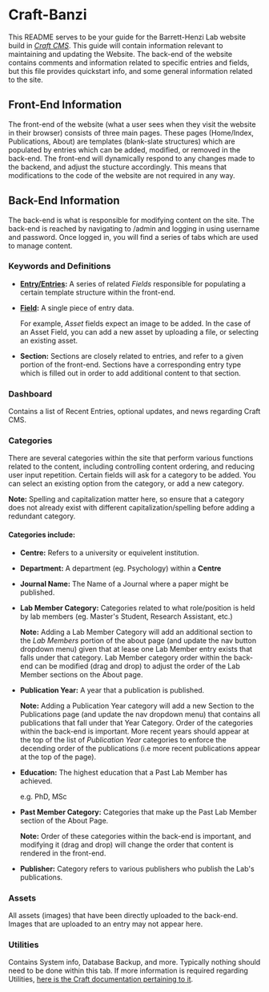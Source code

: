 # Craft-Banzi

This README serves to be your guide for the Barrett-Henzi Lab website build in *[Craft CMS](https://craftcms.com/)*. This guide will contain information relevant to maintaining and updating the Website. The back-end of the website contains comments and information related to specific entries and fields, but this file provides quickstart info, and some general information related to the site.

## Front-End Information

The front-end of the website (what a user sees when they visit the website in their browser) consists of three main pages. These pages (Home/Index, Publications, About) are templates (blank-slate structures) which are populated by entries which can be added, modified, or removed in the back-end. The front-end will dynamically respond to any changes made to the backend, and adjust the stucture accordingly. This means that modifications to the code of the website are not required in any way.

## Back-End Information

The back-end is what is responsible for modifying content on the site. The back-end is reached by navigating to /admin and logging in using username and password. Once logged in, you will find a series of tabs which are used to manage content.

### Keywords and Definitions
- **[Entry/Entries](https://craftcms.com/docs/3.x/entries.html):** A series of related *Fields* responsible for populating a certain template structure within the front-end.
  
- **[Field](https://craftcms.com/docs/3.x/assets-fields.html#settings):** A single piece of entry data. 
  
  For example, *Asset* fields expect an image to be added. In the case of an Asset Field, you can add a new asset by uploading a file, or selecting an existing asset.
  
- **Section:** Sections are closely related to entries, and refer to a given portion of the front-end. Sections have a corresponding entry type which is filled out in order to add additional content to that section.


### Dashboard

Contains a list of Recent Entries, optional updates, and news regarding Craft CMS.

### Categories 

There are several categories within the site that perform various functions related to the content, including controlling content ordering, and reducing user input repetition. Certain fields will ask for a category to be added. You can select an existing option from the category, or add a new category. 

**Note:** Spelling and capitalization matter here, so ensure that a category does not already exist with different capitalization/spelling before adding a redundant category.

#### Categories include:

- **Centre:** Refers to a university or equivelent institution.
- **Department:** A department (eg. Psychology) within a **Centre**
- **Journal Name:** The Name of a Journal where a paper might be published.
- **Lab Member Category:** Categories related to what role/position is held by lab members (eg. Master's Student, Research Assistant, etc.)
  
  **Note:** Adding a Lab Member Category will add an additional section to the *Lab Members* portion of the about page (and update the nav button dropdown menu) given that at lease one Lab Member entry exists that falls under that category. Lab Member category order within the back-end can be modified (drag and drop) to adjust the order of the Lab Member sections on the About page.
  
- **Publication Year:** A year that a publication is published.
  
  **Note:** Adding a Publication Year category will add a new Section to the Publications page (and update the nav dropdown menu) that contains all publications that fall under that Year Category. Order of the categories within the back-end is important. More recent years should appear at the top of the list of *Publication Year* categories to enforce the decending order of the publications (i.e more recent publications appear at the top of the page).
  
- **Education:** The highest education that a Past Lab Member has achieved.

  e.g. PhD, MSc

- **Past Member Category:** Categories that make up the Past Lab Member section of the About Page.

  **Note:** Order of these categories within the back-end is important, and modifying it (drag and drop) will change the order that content is rendered in the front-end.
  
- **Publisher:** Category refers to various publishers who publish the Lab's publications.

### Assets

All assets (images) that have been directly uploaded to the back-end. Images that are uploaded to an entry may not appear here.

### Utilities

Contains System info, Database Backup, and more. Typically nothing should need to be done within this tab. If more information is required regarding Utilities, [here is the Craft documentation pertaining to it](https://craftcms.com/docs/3.x/extend/#modules-vs-plugins).
